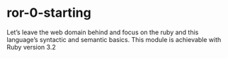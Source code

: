 # ror-0-starting
Let’s leave the web domain behind and focus on the ruby and this language’s syntactic and semantic basics. This module is achievable with Ruby version 3.2
